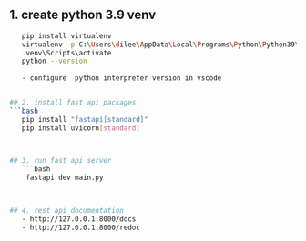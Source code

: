 ## 1. create python 3.9 venv
```bash
   pip install virtualenv
   virtualenv -p C:\Users\dilee\AppData\Local\Programs\Python\Python39\python.exe .venv
   .venv\Scripts\activate
   python --version
   
   - configure  python interpreter version in vscode


## 2. install fast api packages 
```bash
   pip install "fastapi[standard]"
   pip install uvicorn[standard]
   


## 3. run fast api server
   ```bash
    fastapi dev main.py
   


## 4. rest api documentation
   - http://127.0.0.1:8000/docs
   - http://127.0.0.1:8000/redoc


